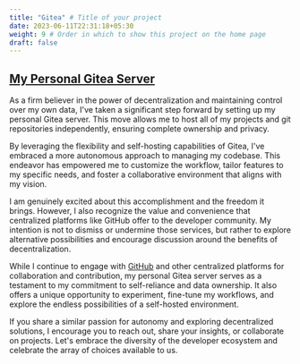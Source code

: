 ```yaml
---
title: "Gitea" # Title of your project
date: 2023-06-11T22:31:18+05:30
weight: 9 # Order in which to show this project on the home page
draft: false
---
```


## [My Personal Gitea Server](https://gitea.adityakumar.xyz/)

As a firm believer in the power of decentralization and maintaining control over my own data, I've taken a significant step forward by setting up my personal Gitea server. This move allows me to host all of my projects and git repositories independently, ensuring complete ownership and privacy.

By leveraging the flexibility and self-hosting capabilities of Gitea, I've embraced a more autonomous approach to managing my codebase. This endeavor has empowered me to customize the workflow, tailor features to my specific needs, and foster a collaborative environment that aligns with my vision.

I am genuinely excited about this accomplishment and the freedom it brings. However, I also recognize the value and convenience that centralized platforms like GitHub offer to the developer community. My intention is not to dismiss or undermine those services, but rather to explore alternative possibilities and encourage discussion around the benefits of decentralization.

While I continue to engage with [GitHub](https://github.com/akr2002/) and other centralized platforms for collaboration and contribution, my personal Gitea server serves as a testament to my commitment to self-reliance and data ownership. It also offers a unique opportunity to experiment, fine-tune my workflows, and explore the endless possibilities of a self-hosted environment.

If you share a similar passion for autonomy and exploring decentralized solutions, I encourage you to reach out, share your insights, or collaborate on projects. Let's embrace the diversity of the developer ecosystem and celebrate the array of choices available to us.

